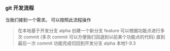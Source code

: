 ### git 开发流程
当我们接到一个需求。 可以按照此流程操作

> 在本地基于开发分支 alpha 创建一个新分支 feature
  可以根据功能点进行多次 commit (多次 commit 可以方便我们回退到以前某个功能点的代码)
  直到最后一次 commit
> 功能完成切回到开发分支 alpha 本地1-9.3
